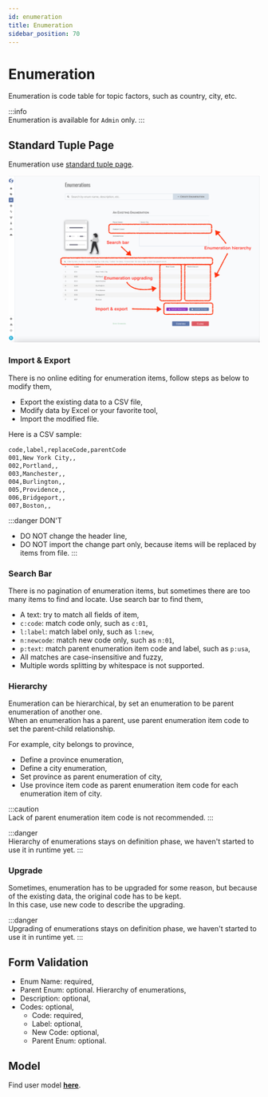 ```yaml
---
id: enumeration  
title: Enumeration  
sidebar_position: 70
---
```


# Enumeration

Enumeration is code table for topic factors, such as country, city, etc.

:::info  
Enumeration is available for `Admin` only.
:::

## Standard Tuple Page

Enumeration use [standard tuple page](../standard-tuple-page).

![Edit Enumeration](images/enumeration.png)

### Import & Export

There is no online editing for enumeration items, follow steps as below to modify them,

- Export the existing data to a CSV file,
- Modify data by Excel or your favorite tool,
- Import the modified file.

Here is a CSV sample:
```csv
code,label,replaceCode,parentCode
001,New York City,,
002,Portland,,
003,Manchester,,
004,Burlington,,
005,Providence,,
006,Bridgeport,,
007,Boston,,
```

:::danger DON'T
- DO NOT change the header line,
- DO NOT import the change part only, because items will be replaced by items from file.
:::

### Search Bar
There is no pagination of enumeration items, but sometimes there are too many items to find and locate. Use search bar to find them,
- A text: try to match all fields of item,
- `c:code`: match code only, such as `c:01`,
- `l:label`: match label only, such as `l:new`,
- `n:newcode`: match new code only, such as `n:01`,
- `p:text`: match parent enumeration item code and label, such as `p:usa`,
- All matches are case-insensitive and fuzzy,
- Multiple words splitting by whitespace is not supported.

### Hierarchy

Enumeration can be hierarchical, by set an enumeration to be parent enumeration of another one.  
When an enumeration has a parent, use parent enumeration item code to set the parent-child relationship.

For example, city belongs to province,

- Define a province enumeration,
- Define a city enumeration,
- Set province as parent enumeration of city,
- Use province item code as parent enumeration item code for each enumeration item of city.

:::caution  
Lack of parent enumeration item code is not recommended.
:::

:::danger  
Hierarchy of enumerations stays on definition phase, we haven't started to use it in runtime yet.
:::

### Upgrade

Sometimes, enumeration has to be upgraded for some reason, but because of the existing data, the original code has to be kept.  
In this case, use new code to describe the upgrading.

:::danger  
Upgrading of enumerations stays on definition phase, we haven't started to use it in runtime yet.
:::

## Form Validation

- Enum Name: required,
- Parent Enum: optional. Hierarchy of enumerations,
- Description: optional,
- Codes: optional,
	- Code: required,
	- Label: optional,
	- New Code: optional,
	- Parent Enum: optional.

## Model

Find user model **[here](../../tuples/enumeration)**.

